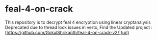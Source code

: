 # feal-4-on-crack
This repository is to decrypt feal 4 encryption using linear cryptanalysis
Deprecated due to thread lock issues in vertx, Find the Updated project : [https://github.com/GokulShrikanth/feal-4-on-crack-v2/](url)
